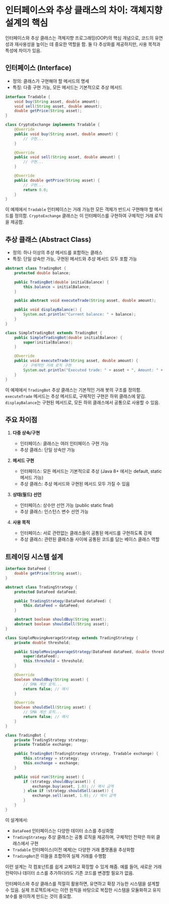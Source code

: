 # 인터페이스와 추상 클래스의 차이: 객체지향 설계의 핵심

인터페이스와 추상 클래스는 객체지향 프로그래밍(OOP)의 핵심 개념으로, 코드의 유연성과 재사용성을 높이는 데 중요한 역할을 함. 둘 다 추상화를 제공하지만, 사용 목적과 특성에 차이가 있음.

## 인터페이스 (Interface)

- 정의: 클래스가 구현해야 할 메서드의 명세
- 특징: 다중 구현 가능, 모든 메서드는 기본적으로 추상 메서드

```java
interface Tradable {
    void buy(String asset, double amount);
    void sell(String asset, double amount);
    double getPrice(String asset);
}

class CryptoExchange implements Tradable {
    @Override
    public void buy(String asset, double amount) {
        // 구현...
    }

    @Override
    public void sell(String asset, double amount) {
        // 구현...
    }

    @Override
    public double getPrice(String asset) {
        // 구현...
        return 0.0;
    }
}
```

이 예제에서 `Tradable` 인터페이스는 거래 가능한 모든 객체가 반드시 구현해야 할 메서드를 정의함. `CryptoExchange` 클래스는 이 인터페이스를 구현하여 구체적인 거래 로직을 제공함.

## 추상 클래스 (Abstract Class)

- 정의: 하나 이상의 추상 메서드를 포함하는 클래스
- 특징: 단일 상속만 가능, 구현된 메서드와 추상 메서드 모두 포함 가능

```java
abstract class TradingBot {
    protected double balance;

    public TradingBot(double initialBalance) {
        this.balance = initialBalance;
    }

    public abstract void executeTrade(String asset, double amount);

    public void displayBalance() {
        System.out.println("Current balance: " + balance);
    }
}

class SimpleTradingBot extends TradingBot {
    public SimpleTradingBot(double initialBalance) {
        super(initialBalance);
    }

    @Override
    public void executeTrade(String asset, double amount) {
        // 구체적인 거래 로직 구현
        System.out.println("Executed trade: " + asset + ", Amount: " + amount);
    }
}
```

이 예제에서 `TradingBot` 추상 클래스는 기본적인 거래 봇의 구조를 정의함. `executeTrade` 메서드는 추상 메서드로, 구체적인 구현은 하위 클래스에 맡김. `displayBalance`는 구현된 메서드로, 모든 하위 클래스에서 공통으로 사용할 수 있음.

## 주요 차이점

1. **다중 상속/구현**
   - 인터페이스: 클래스는 여러 인터페이스 구현 가능
   - 추상 클래스: 단일 상속만 가능

2. **메서드 구현**
   - 인터페이스: 모든 메서드는 기본적으로 추상 (Java 8+ 에서는 default, static 메서드 가능)
   - 추상 클래스: 추상 메서드와 구현된 메서드 모두 가질 수 있음

3. **상태(필드) 선언**
   - 인터페이스: 상수만 선언 가능 (public static final)
   - 추상 클래스: 인스턴스 변수 선언 가능

4. **사용 목적**
   - 인터페이스: 서로 관련없는 클래스들이 공통된 메서드를 구현하도록 강제
   - 추상 클래스: 관련된 클래스들 사이에 공통된 코드를 담는 베이스 클래스 역할

## 트레이딩 시스템 설계

```java
interface DataFeed {
    double getPrice(String asset);
}

abstract class TradingStrategy {
    protected DataFeed dataFeed;

    public TradingStrategy(DataFeed dataFeed) {
        this.dataFeed = dataFeed;
    }

    abstract boolean shouldBuy(String asset);
    abstract boolean shouldSell(String asset);
}

class SimpleMovingAverageStrategy extends TradingStrategy {
    private double threshold;

    public SimpleMovingAverageStrategy(DataFeed dataFeed, double threshold) {
        super(dataFeed);
        this.threshold = threshold;
    }

    @Override
    boolean shouldBuy(String asset) {
        // SMA 계산 로직...
        return false; // 예시
    }

    @Override
    boolean shouldSell(String asset) {
        // SMA 계산 로직...
        return false; // 예시
    }
}

class TradingBot {
    private TradingStrategy strategy;
    private Tradable exchange;

    public TradingBot(TradingStrategy strategy, Tradable exchange) {
        this.strategy = strategy;
        this.exchange = exchange;
    }

    public void run(String asset) {
        if (strategy.shouldBuy(asset)) {
            exchange.buy(asset, 1.0); // 예시 금액
        } else if (strategy.shouldSell(asset)) {
            exchange.sell(asset, 1.0); // 예시 금액
        }
    }
}
```

이 설계에서:

- `DataFeed` 인터페이스는 다양한 데이터 소스를 추상화함
- `TradingStrategy` 추상 클래스는 공통 로직을 제공하며, 구체적인 전략은 하위 클래스에서 구현
- `Tradable` 인터페이스(이전 예제)는 다양한 거래 플랫폼을 추상화함
- `TradingBot`은 이들을 조합하여 실제 거래를 수행함

이런 설계는 각 컴포넌트를 쉽게 교체하고 확장할 수 있게 해줌. 예를 들어, 새로운 거래 전략이나 데이터 소스를 추가하더라도 기존 코드를 변경할 필요가 없음.

인터페이스와 추상 클래스를 적절히 활용하면, 유연하고 확장 가능한 시스템을 설계할 수 있음. 실제 프로젝트에서는 이런 원칙을 바탕으로 복잡한 시스템을 모듈화하고 유지보수를 용이하게 만드는 것이 중요함.
